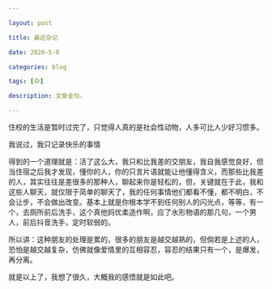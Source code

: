 ```yaml
---

layout: post

title: 最近杂记

date: 2020-5-0

categories: blog

tags: [杂]

description: 文章金句。

---
```


住校的生活是暂时过完了，只觉得人真的是社会性动物，人多可比人少好习惯多。

我说过，我只记录快乐的事情

得到的一个道理就是：活了这么大，我只和比我差的交朋友，我自我感觉良好，但当住宿之后我才发现，懂你的人，你的只言片语就能让他懂得含义，而那些比我差的人，其实往往是差很多的那种人，聊起来你是轻松的，但，关键就在于此，我和这些人聊天，就仅限于简单的聊天了，我的任何事情他们都看不懂，都不明白，不会让步，不会做出改变。基本上就是你根本学不到任何别人的闪光点，等等，有一个，去厕所前后洗手，这个真他妈优柔造作啊，应了水形物语的那几句，一个男人，前后抖音洗手，定时软弱的。

所以讲：这种朋友的处理是累的，很多的朋友是越交越熟的，但倘若是上述的人，恐怕是越交越复杂，仿佛就像爱情里的互相容忍，容忍的结果只有一个，是爆发，再分离。

就是以上了，我想了很久，大概我的感悟就是如此吧。

